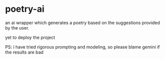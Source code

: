 # poetry-ai
an ai wrapper which generates a poetry based on the suggestions provided by the user.

yet to deploy the project

PS: i have tried rigorous prompting and modeling, so please blame gemini if the results are bad
